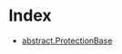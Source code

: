 # Index

<!-- START_INDEX -->
- [abstract.ProtectionBase](./abstract.ProtectionBase.md)

<!-- END_INDEX -->